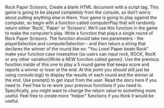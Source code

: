 Rock Paper Scissors,
Create a blank HTML document with a script tag. This game is going to be played completely from the console, so don’t worry about putting anything else in there.
Your game is going to play against the computer, so begin with a function called computerPlay that will randomly return either ‘Rock’, ‘Paper’ or ‘Scissors’. We’ll use this function in the game to make the computer’s play.
Write a function that plays a single round of Rock Paper Scissors. The function should take two parameters - the playerSelection and computerSelection - and then return a string that declares the winner of the round like so: "You Lose! Paper beats Rock"
make your function case insensitive (so users can input rock, ROCK, RocK or any other variation)Write a NEW function called game(). Use the previous function inside of this one to play a 5 round game that keeps score and reports a winner or loser at the end.
At this point you should still just be using console.log() to display the results of each round and the winner at the end.
Use prompt() to get input from the user. Read the docs here if you need to.
Feel free to re-work your previous functions if you need to. Specifically, you might want to change the return value to something more useful.
Feel free to create more “helper” functions if you think it would be useful.
